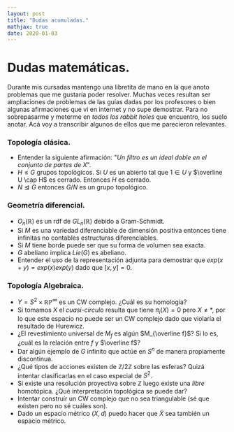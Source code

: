 ```yaml
---
layout: post
title: "Dudas acumuladas."
mathjax: true
date: 2020-01-03
---
```


# Dudas matemáticas.

Durante mis cursadas mantengo una libretita de mano en la que anoto problemas que me gustaría poder resolver. Muchas veces resultan ser ampliaciones de problemas de las guías dadas por los profesores o bien algunas afirmaciones que vi en  internet y no supe demostrar. Para no sobrepasarme y meterme en _todos los rabbit holes_ que encuentro, los suelo anotar. Acá voy a transcribir algunos de ellos que me parecieron relevantes.

### Topología clásica.
* Entender la siguiente afirmación: "_Un filtro es un ideal doble en el conjunto de partes de $X$_".
* $H \le G$ grupos topológicos. Si $U$ es un abierto tal que $1 \in U$ y $\overline U \cap H$ es cerrado. Entonces $H$ es cerrado.
* $N \trianglelefteq G$ entonces $G/N$ es un grupo topológico.

### Geometría diferencial.
* $O_n(\mathbb R)$ es un rdf de $GL_n(\mathbb R)$ debido a Gram-Schmidt.
* Si $M$ es una variedad diferenciable de dimensión positiva entonces tiene infinitas no contables estructuras diferenciables.
* Si $M$ tiene borde puede ser que su forma de volumen sea exacta.
* $G$ abeliano implica $Lie(G)$ es abeliano.
*  Entender el uso de la representación adjunta para demostrar que $exp(x+y)=exp(x)exp(y)$ dado que $[x,y]=0$.

### Topología Algebraica.
* $Y= S^2 \times \mathbb {RP}^{\infty}$ es un CW complejo. ¿Cuál es su homología?
* Si tomamos $X$ el _cuasi-círculo_ resulta que tiene $\pi_i(X)=0$ pero $X \neq *$, por lo que este espacio no puede ser un CW complejo dado que violaría el resultado de Hurewicz.
* ¿El revestimiento universal de $M_f$ es algún $M_{\overline f}$? Si lo es, ¿cuál es la relación entre $f$ y $\overline f$?
* Dar algún ejemplo de $G$ infinito que actúe en $S^n$ de manera propiamente discontinua.
* ¿Qué tipos de acciones existen de $\mathbb Z/2 \mathbb Z$ sobre las esferas? Quizá intentar clasificarlas en el caso especial de $S^2$.
* Si existe una resolución proyectiva sobre $\mathbb Z$ luego existe una _libre_ homotópica. ¿Qué interpretación topológica se puede dar?
* Intentar construír un CW complejo que no sea triangulable (sé que existen pero no sé cuáles son).
* Dado un espacio métrico $(X,d)$ puedo hacer que $\tilde X$ sea también un espacio métrico.




